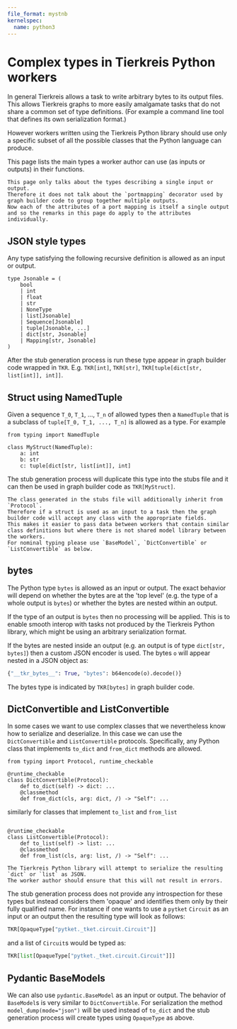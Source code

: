 ```yaml
---
file_format: mystnb
kernelspec:
  name: python3
---
```


# Complex types in Tierkreis Python workers

In general Tierkreis allows a task to write arbitrary bytes to its output files.
This allows Tierkreis graphs to more easily amalgamate tasks that do not share a common set of type definitions.
(For example a command line tool that defines its own serialization format.)

However workers written using the Tierkreis Python library should use only a specific subset of all the possible classes that the Python language can produce.

This page lists the main types a worker author can use (as inputs or outputs) in their functions.

```{warning}
This page only talks about the types describing a single input or output.
Therefore it does not talk about the `portmapping` decorator used by graph builder code to group together multiple outputs.
Now each of the attributes of a port mapping is itself a single output and so the remarks in this page do apply to the attributes individually.
```

## JSON style types

Any type satisfying the following recursive definition is allowed as an input or output.

```{code-cell}
type Jsonable = (
    bool
    | int
    | float
    | str
    | NoneType
    | list[Jsonable]
    | Sequence[Jsonable]
    | tuple[Jsonable, ...]
    | dict[str, Jsonable]
    | Mapping[str, Jsonable]
)
```

After the stub generation process is run these type appear in graph builder code wrapped in `TKR`.
E.g. `TKR[int]`, `TKR[str]`, `TKR[tuple[dict[str, list[int]], int]]`.

## Struct using NamedTuple

Given a sequence `T_0`, `T_1`, ..., `T_n` of allowed types then a `NamedTuple` that is a subclass of `tuple[T_0, T_1, ..., T_n]` is allowed as a type.
For example

```{code-cell}
from typing import NamedTuple

class MyStruct(NamedTuple):
    a: int
    b: str
    c: tuple[dict[str, list[int]], int]
```

The stub generation process will duplicate this type into the stubs file and it can then be used in graph builder code as `TKR[MyStruct]`.

```{tip}
The class generated in the stubs file will additionally inherit from `Protocol`.
Therefore if a struct is used as an input to a task then the graph builder code will accept any class with the appropriate fields.
This makes it easier to pass data between workers that contain similar class definitions but where there is not shared model library between the workers.
For nominal typing please use `BaseModel`, `DictConvertible` or `ListConvertible` as below.
```

## bytes

The Python type `bytes` is allowed as an input or output.
The exact behavior will depend on whether the bytes are at the 'top level' (e.g. the type of a whole output is `bytes`) or whether the bytes are nested within an output.

If the type of an output is `bytes` then no processing will be applied.
This is to enable smooth interop with tasks not produced by the Tierkreis Python library, which might be using an arbitrary serialization format.

If the bytes are nested inside an output (e.g. an output is of type `dict[str, bytes]`) then a custom JSON encoder is used.
The bytes `o` will appear nested in a JSON object as:

```python
{"__tkr_bytes__": True, "bytes": b64encode(o).decode()}
```

The bytes type is indicated by `TKR[bytes]` in graph builder code.

## DictConvertible and ListConvertible

In some cases we want to use complex classes that we nevertheless know how to serialize and deserialize.
In this case we can use the `DictConvertible` and `ListConvertible` protocols.
Specifically, any Python class that implements `to_dict` and `from_dict` methods are allowed.

```{code-cell}
from typing import Protocol, runtime_checkable

@runtime_checkable
class DictConvertible(Protocol):
    def to_dict(self) -> dict: ...
    @classmethod
    def from_dict(cls, arg: dict, /) -> "Self": ...
```

similarly for classes that implement `to_list` and `from_list`

```{code-cell}

@runtime_checkable
class ListConvertible(Protocol):
    def to_list(self) -> list: ...
    @classmethod
    def from_list(cls, arg: list, /) -> "Self": ...
```

```{caution}
The Tierkreis Python library will attempt to serialize the resulting `dict` or `list` as JSON.
The worker author should ensure that this will not result in errors.
```

The stub generation process does not provide any introspection for these types but instead considers them 'opaque' and identifies them only by their fully qualified name.
For instance if one wants to use a `pytket` `Circuit` as an input or an output then the resulting type will look as follows:

```python
TKR[OpaqueType["pytket._tket.circuit.Circuit"]]
```

and a list of `Circuit`s would be typed as:

```python
TKR[list[OpaqueType["pytket._tket.circuit.Circuit"]]]
```

## Pydantic BaseModels

We can also use `pydantic.BaseModel` as an input or output.
The behavior of `BaseModel`s is very similar to `DictConvertible`.
For serialization the method `model_dump(mode="json")` will be used instead of `to_dict` and the stub generation process will create types using `OpaqueType` as above.
